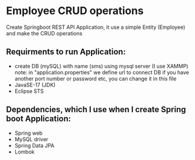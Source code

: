 # Employee CRUD operations
  Create Springboot REST API Application, it use a simple Entity (Employee) and make the CRUD operations

## Requirments to run Application:
* create DB (mySQL) with name (sms) using mysql server (I use XAMMP)
note: in "application.properties" we define url to connect DB if you have another port number or password etc, you can change it in this file 
* JavaSE-17 (JDK)
* Eclipse STS

## Dependencies, which I use when I create Spring boot Application:
* Spring web
* MySQL driver
* Spring Data JPA
* Lombok





